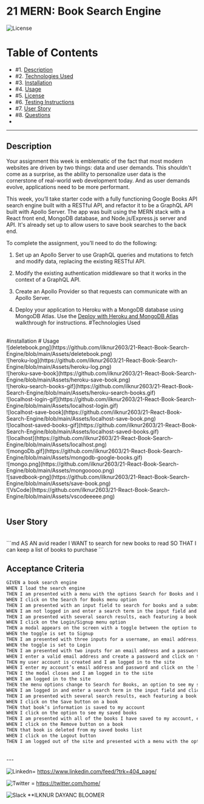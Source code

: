 
# 21 MERN: Book Search Engine

![License](https://img.shields.io/badge/License%3A-MIT-green)
# Table of Contents

* #1.  [Description](#description)
* #2.  [Technologies Used](#technologies-used)
* #3.  [Installation](#installation)
* #4.  [Usage](#usage)
* #5.  [License](#license)
* #6.  [Testing Instructions](#testing-instructions)
* #7.  [User Story](#User-Story)
* #8.  [Questions](#questions)
* <br>
----
## Description


Your assignment this week is emblematic of the fact that most modern websites are driven by two things: data and user demands. This shouldn't come as a surprise, as the ability to personalize user data is the cornerstone of real-world web development today. And as user demands evolve, applications need to be more performant.

This week, you’ll take starter code with a fully functioning Google Books API search engine built with a RESTful API, and refactor it to be a GraphQL API built with Apollo Server. The app was built using the MERN stack with a React front end, MongoDB database, and Node.js/Express.js server and API. It's already set up to allow users to save book searches to the back end. 

To complete the assignment, you’ll need to do the following:

1. Set up an Apollo Server to use GraphQL queries and mutations to fetch and modify data, replacing the existing RESTful API.

2. Modify the existing authentication middleware so that it works in the context of a GraphQL API.

3. Create an Apollo Provider so that requests can communicate with an Apollo Server.

4. Deploy your application to Heroku with a MongoDB database using MongoDB Atlas. Use the [Deploy with Heroku and MongoDB Atlas](https://coding-boot-camp.github.io/full-stack/mongodb/deploy-with-heroku-and-mongodb-atlas) walkthrough for instructions.
#Technologies Used
<br>
#installation
# Usage
<br/>
![deletebook.png](https://github.com/ilknur2603/21-React-Book-Search-Engine/blob/main/Assets/deletebook.png)
<br/>
![heroku-log](https://github.com/ilknur2603/21-React-Book-Search-Engine/blob/main/Assets/heroku-log.png)
<br/>
![heroku-save-book](https://github.com/ilknur2603/21-React-Book-Search-Engine/blob/main/Assets/heroku-save-book.png)
<br/>
![heroku-search-books-gif](https://github.com/ilknur2603/21-React-Book-Search-Engine/blob/main/Assets/heroku-search-books.gif)
<br/>
![localhost-login-gif](https://github.com/ilknur2603/21-React-Book-Search-Engine/blob/main/Assets/localhost-login.gif)
<br/>
![localhost-save-book](https://github.com/ilknur2603/21-React-Book-Search-Engine/blob/main/Assets/localhost-save-book.png)
<br/>
![localhost-saved-books-gif](https://github.com/ilknur2603/21-React-Book-Search-Engine/blob/main/Assets/localhost-saved-books.gif)
<br/>
![localhost](https://github.com/ilknur2603/21-React-Book-Search-Engine/blob/main/Assets/localhost.png)
<br/>
![mongoDb.gif](https://github.com/ilknur2603/21-React-Book-Search-Engine/blob/main/Assets/mongodb-google-books.gif)
<br/>
![mongo.png](https://github.com/ilknur2603/21-React-Book-Search-Engine/blob/main/Assets/mongooooo.png)
<br/>
![savedbook-png](https://github.com/ilknur2603/21-React-Book-Search-Engine/blob/main/Assets/save-book.png)
<br/>
![VsCode](https://github.com/ilknur2603/21-React-Book-Search-Engine/blob/main/Assets/vscodeeeee.png)
<br/>
<br/>

## User Story
<br/>
```md
AS AN avid reader
I WANT to search for new books to read
SO THAT I can keep a list of books to purchase
```


## Acceptance Criteria

```md
GIVEN a book search engine
WHEN I load the search engine
THEN I am presented with a menu with the options Search for Books and Login/Signup and an input field to search for books and a submit button
WHEN I click on the Search for Books menu option
THEN I am presented with an input field to search for books and a submit button
WHEN I am not logged in and enter a search term in the input field and click the submit button
THEN I am presented with several search results, each featuring a book’s title, author, description, image, and a link to that book on the Google Books site
WHEN I click on the Login/Signup menu option
THEN a modal appears on the screen with a toggle between the option to log in or sign up
WHEN the toggle is set to Signup
THEN I am presented with three inputs for a username, an email address, and a password, and a signup button
WHEN the toggle is set to Login
THEN I am presented with two inputs for an email address and a password and login button
WHEN I enter a valid email address and create a password and click on the signup button
THEN my user account is created and I am logged in to the site
WHEN I enter my account’s email address and password and click on the login button
THEN I the modal closes and I am logged in to the site
WHEN I am logged in to the site
THEN the menu options change to Search for Books, an option to see my saved books, and Logout
WHEN I am logged in and enter a search term in the input field and click the submit button
THEN I am presented with several search results, each featuring a book’s title, author, description, image, and a link to that book on the Google Books site and a button to save a book to my account
WHEN I click on the Save button on a book
THEN that book’s information is saved to my account
WHEN I click on the option to see my saved books
THEN I am presented with all of the books I have saved to my account, each featuring the book’s title, author, description, image, and a link to that book on the Google Books site and a button to remove a book from my account
WHEN I click on the Remove button on a book
THEN that book is deleted from my saved books list
WHEN I click on the Logout button
THEN I am logged out of the site and presented with a menu with the options Search for Books and Login/Signup and an input field to search for books and a submit button  
```





<br>
---

<br>

![Linkedn](https://img.shields.io/badge/LinkedIn-0077B5?style=for-the-badge&logo=linkedin&logoColor=white)= https://www.linkedin.com/feed/?trk=404_page/
<br>

![Twitter](https://img.shields.io/badge/Twitter-1DA1F2?style=for-the-badge&logo=twitter&logoColor=white)  = https://twitter.com/home/
<br>

![Slack](https://img.shields.io/badge/Slack-4A154B?style=for-the-badge&logo=slack&logoColor=white)         **ILKNUR DAYANC BLOOMER
